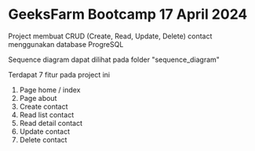 # GeeksFarm Bootcamp 17 April 2024
Project membuat CRUD (Create, Read, Update, Delete) contact menggunakan database ProgreSQL

Sequence diagram dapat dilihat pada folder "sequence_diagram"

Terdapat 7 fitur pada project ini
1. Page home / index
2. Page about
3. Create contact
4. Read list contact
5. Read detail contact
6. Update contact
7. Delete contact
